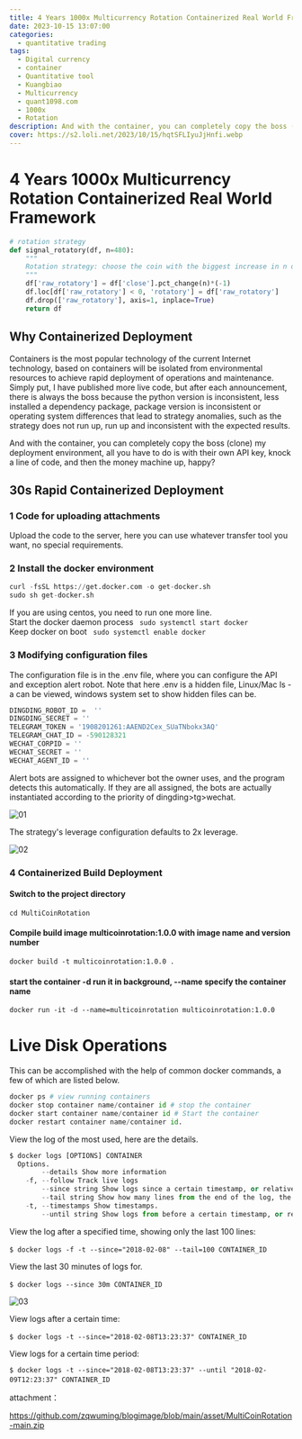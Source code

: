 ```yaml
---
title: 4 Years 1000x Multicurrency Rotation Containerized Real World Framework
date: 2023-10-15 13:07:00
categories:
  - quantitative trading
tags:
  - Digital currency
  - container
  - Quantitative tool
  - Kuangbiao
  - Multicurrency
  - quant1098.com
  - 1000x
  - Rotation
description: And with the container, you can completely copy the boss (clone) my deployment environment, all you have to do is with their own API key, knock a line of code, and then the money machine up, happy?
cover: https://s2.loli.net/2023/10/15/hqtSFLIyuJjHnfi.webp
---
```


# 4 Years 1000x Multicurrency Rotation Containerized Real World Framework

```python
# rotation strategy
def signal_rotatory(df, n=480):
    """
    Rotation strategy: choose the coin with the biggest increase in n days
    """
    df['raw_rotatory'] = df['close'].pct_change(n)*(-1)
    df.loc[df['raw_rotatory'] < 0, 'rotatory'] = df['raw_rotatory']
    df.drop(['raw_rotatory'], axis=1, inplace=True)
    return df
```

## Why Containerized Deployment

Containers is the most popular technology of the current Internet technology, based on containers will be isolated from environmental resources to achieve rapid deployment of operations and maintenance. Simply put, I have published more live code, but after each announcement, there is always the boss because the python version is inconsistent, less installed a dependency package, package version is inconsistent or operating system differences that lead to strategy anomalies, such as the strategy does not run up, run up and inconsistent with the expected results.

And with the container, you can completely copy the boss (clone) my deployment environment, all you have to do is with their own API key, knock a line of code, and then the money machine up, happy?

## 30s Rapid Containerized Deployment

### 1 Code for uploading attachments

Upload the code to the server, here you can use whatever transfer tool you want, no special requirements.

### 2 Install the docker environment

```python
curl -fsSL https://get.docker.com -o get-docker.sh
sudo sh get-docker.sh
```

If you are using centos, you need to run one more line.  
Start the docker daemon process ` sudo systemctl start docker`  
Keep docker on boot ` sudo systemctl enable docker`

### 3 Modifying configuration files

The configuration file is in the .env file, where you can configure the API and exception alert robot. Note that here .env is a hidden file, Linux/Mac ls -a can be viewed, windows system set to show hidden files can be.

```python
DINGDING_ROBOT_ID =  ''
DINGDING_SECRET = ''
TELEGRAM_TOKEN = '1908201261:AAEND2Cex_SUaTNbokx3AQ'
TELEGRAM_CHAT_ID = -590128321
WECHAT_CORPID = ''
WECHAT_SECRET = ''
WECHAT_AGENT_ID = ''

```

Alert bots are assigned to whichever bot the owner uses, and the program detects this automatically. If they are all assigned, the bots are actually instantiated according to the priority of dingding>tg>wechat.

![01](assets/01-20230814202341-1y7rwby.png)​

The strategy's leverage configuration defaults to 2x leverage.

![02](assets/02-20230814202353-aw6wbn6.png)​

### 4 Containerized Build Deployment

#### Switch to the project directory

`cd MultiCoinRotation`

#### Compile build image multicoinrotation:1.0.0 with image name and version number

`docker build -t multicoinrotation:1.0.0 . `

#### start the container -d run it in background, --name specify the container name

`docker run -it -d --name=multicoinrotation multicoinrotation:1.0.0`

# Live Disk Operations

This can be accomplished with the help of common docker commands, a few of which are listed below.

```python
docker ps # view running containers
docker stop container name/container id # stop the container
docker start container name/container id # Start the container
docker restart container name/container id.
```

View the log of the most used, here are the details.

```python
$ docker logs [OPTIONS] CONTAINER
  Options.
        --details Show more information
    -f, --follow Track live logs
        --since string Show logs since a certain timestamp, or relative time, e.g. 42m (i.e. 42 minutes).
        --tail string Show how many lines from the end of the log, the default is all.
    -t, --timestamps Show timestamps.
        --until string Show logs from before a certain timestamp, or relative time, e.g. 42m (i.e. 42 minutes).
```

View the log after a specified time, showing only the last 100 lines:

`$ docker logs -f -t --since="2018-02-08" --tail=100 CONTAINER_ID`​

View the last 30 minutes of logs for.

`$ docker logs --since 30m CONTAINER_ID`​

![03](assets/03-20230814202412-vkba8oi.png)​

View logs after a certain time:

`$ docker logs -t --since="2018-02-08T13:23:37" CONTAINER_ID`​

View logs for a certain time period:

`$ docker logs -t --since="2018-02-08T13:23:37" --until "2018-02-09T12:23:37" CONTAINER_ID`​



attachment：

 https://github.com/zqwuming/blogimage/blob/main/asset/MultiCoinRotation-main.zip

‍
